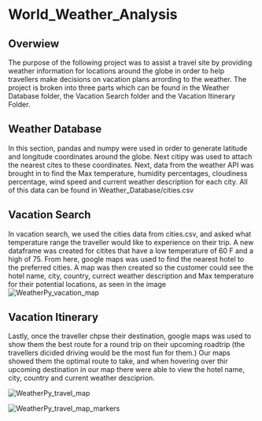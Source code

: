 # World_Weather_Analysis

## Overwiew

The purpose of the following project was to assist a travel site by providing weather information for locations around the globe in order to help travellers make decisions on vacation plans arrording to the weather. The project is broken into three parts which can be found in the Weather Database folder, the Vacation Search folder and the Vacation Itinerary Folder. 

## Weather Database

In this section, pandas and numpy were used in order to generate latitude and longitude coordinates around the globe. Next citipy was used to attach the nearest cites to these coordinates. Next, data from the weather API was brought in to find the Max temperature, humidity percentages, cloudiness percentage, wind speed and current weather description for each city. All of this data can be found in Weather_Database/cities.csv

## Vacation Search
In vacation search, we used the cities data from cities.csv, and asked what temperature range the traveller would like to experience on their trip. A new dataframe was created for citites that have a low temperature of 60 F and a high of 75. From here, google maps was used to find the nearest hotel to the preferred cities. A map was then created so the customer could see the hotel name, city, country, currect weather description and Max temperature for their potential locations, as seen in the image 
![WeatherPy_vacation_map](https://user-images.githubusercontent.com/87949792/135774622-74da7b5b-f977-47fb-8e2f-920039453799.png)


## Vacation Itinerary

Lastly, once the traveller chpse their destination, google maps was used to show them the best route for a round trip on their upcoming roadtrip (the travellers dicided driving would be the most fun for them.) Our maps showed them the optimal route to take, and when hovering over thir upcoming destination in our map there were able to view the hotel name, city, country and current weather desciprion. 

![WeatherPy_travel_map](https://user-images.githubusercontent.com/87949792/135774630-30caa569-fc55-4478-9c9d-11cfa5c6d0c3.png)

![WeatherPy_travel_map_markers](https://user-images.githubusercontent.com/87949792/135774637-e9f636c0-2f62-4457-9d34-e2cdde8e15c5.png)
